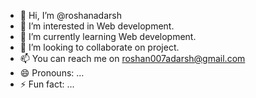 - 👋 Hi, I’m @roshanadarsh
- 👀 I’m interested in Web development.
- 🌱 I’m currently learning Web development. 
- 💞️ I’m looking to collaborate on project.
- 📫 You can reach me on roshan007adarsh@gmail.com
- 😄 Pronouns: ...
- ⚡ Fun fact: ...

<!---
roshanadarsh/roshanadarsh is a ✨ special ✨ repository because its `README.md` (this file) appears on your GitHub profile.
You can click the Preview link to take a look at your changes.
--->
